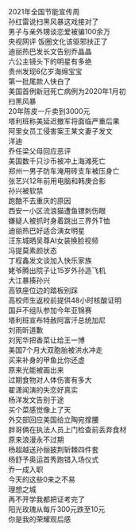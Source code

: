 2021年全国节能宣传周  
孙红雷说扫黑风暴这戏接对了  
男子与亲外甥谈恋爱被骗100余万  
央视网评 饭圈文化该驱邪扶正了  
迪丽热巴发长文告别乔晶晶  
六公主镜头下的明星有多绝  
贵州发现6亿岁海绵宝宝  
第一批尾款人快白了  
美国首例新冠死亡病例为2020年1月初  
扫黑风暴  
20年陈皮一斤卖到3000元  
塔利班称美延迟撤军将面临严重后果  
阿里女员工侵害案王某文妻子发文  
洋迪  
乔任梁父母回应恶评  
美国数千只沙币被冲上海滩死亡  
郑州一男子防车淹用砖支车被压身亡  
张艺兴12年前用电脑和韩庚合影  
孙兴被软禁  
跑酷不去重庆的原因  
西安一小区流浪猫遭鱼镖刺伤眼  
嫌疑人被抓时身着跳出三界外T恤  
迪丽热巴好适合演女明星  
汪东城晒吴尊AI女装换脸视频  
冯提莫素颜状态  
丁程鑫发文谈加入快乐家族  
姥爷腾出院子让15岁外孙造飞机  
大江暴揍孙兴  
高铁座位边的踏板别踩  
高校师生返校前提供48小时核酸证明  
国乒不组队参加今年亚锦赛  
塔利班宣布特赦阿富汗总统加尼  
刘雨昕道歉  
刘宪华把香菜让给王一博  
美国7个月大双胞胎被洪水冲走  
买来补身的甲鱼比你还虚  
原来光能被画出来  
过期食物对人体伤害有多大  
翟潇闻演的失恋好真实  
杨洋发文告别于途  
买个菜感觉像上了天  
外交部回应美国给立陶宛撑腰  
胖哥俩在执法人员上门检查前丢弃食材  
原来浪漫永不过期  
杨超越送孙俪披荆斩棘四件套  
杨舒予奥运首秀跑错入场仪式  
乔一成入职  
今天的这些0来之不易  
理想之城  
再不开学我都把证考完了  
阳光玫瑰从每斤300元跌至10元  
你是我的荣耀观后感  
